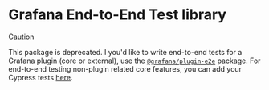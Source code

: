 # Grafana End-to-End Test library

> [!CAUTION]
> This package is deprecated.
> I you'd like to write end-to-end tests for a Grafana plugin (core or external), use the [`@grafana/plugin-e2e`](https://grafana.com/developers/plugin-tools/e2e-test-a-plugin/introduction) package. For end-to-end testing non-plugin related core features, you can add your Cypress tests [here](https://github.com/grafana/grafana/tree/main/e2e).
